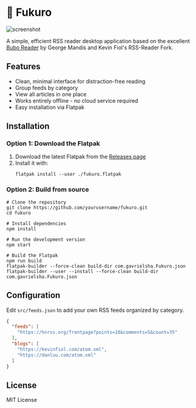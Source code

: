 # 🦉 Fukuro

![screenshot](./demo.png)

A simple, efficient RSS reader desktop application based on the excellent [Bubo Reader](https://github.com/georgemandis/bubo-rss) by George Mandis and Kevin Fiol's RSS-Reader Fork.

## Features

- Clean, minimal interface for distraction-free reading
- Group feeds by category
- View all articles in one place
- Works entirely offline - no cloud service required
- Easy installation via Flatpak

## Installation

### Option 1: Download the Flatpak

1. Download the latest Flatpak from the [Releases page](https://github.com/yourusername/fukuro/releases)
2. Install it with:
   ```
   flatpak install --user ./fukuro.flatpak
   ```

### Option 2: Build from source

```shell
# Clone the repository
git clone https://github.com/yourusername/fukuro.git
cd fukuro

# Install dependencies
npm install

# Run the development version
npm start

# Build the Flatpak
npm run build
flatpak-builder --force-clean build-dir com.gavrielsha.Fukuro.json
flatpak-builder --user --install --force-clean build-dir com.gavrielsha.Fukuro.json
```

## Configuration

Edit `src/feeds.json` to add your own RSS feeds organized by category.

```json
{
  "feeds": [
    "https://hnrss.org/frontpage?points=10&comments=5&count=35"
  ],
  "blogs": [
    "https://kevinfiol.com/atom.xml",
    "https://danluu.com/atom.xml"
  ]
}
```

## License

MIT License

